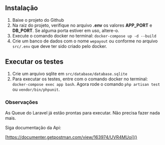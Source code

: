 ## Instalação

1. Baixe o projeto do Github
2. Na raiz do projeto, verifique no arquivo **.env** os valores **APP_PORT** e **DB_PORT**. Se alguma porta estiver em uso, altere-o.
3. Execute o comando docker no terminal: `docker-compose up -d --build`
4. Crie um banco de dados com o nome `wepayout` ou conforme no arquivo `src/.env` que deve ter sido criado pelo docker.

## Executar os testes

1. Crie um arquivo sqlite em `src/database/database.sqlite`
2. Para executar os testes, entre com o comando docker no terminal: `docker-compose exec app bash`. Agora rode o comando `php artisan test ` ou `vendor/bin/phpunit`.

### Observações

As Queue do Laravel já estão prontas para executar. Não precisa fazer nada mais.

Siga documentação da Api:

[https://documenter.getpostman.com/view/163974/UVR4MUoi]()
